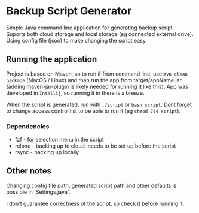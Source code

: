 # Backup Script Generator

Simple Java command line application for generating backup script. Suports both cloud storage and local storage (eg connected external drive). Using config file (json) to make changing the script easy.

## Running the application

Project is based on Maven, so to run if from command line, use `mvn clean package` (MacOS / Linux) and than run the app from target/appName.jar (adding maven-jar-plugin is likely needed for running it like this). App was developed in `Intellij`, so running it in there is a breeze.

When the script is generated, run with `./script` or `bash script`. Dont forget to change access control list to be able to run it (eg `chmod 744 script`).

### Dependencies

- fzf - for selection menu in the script
- rclone - backing up to cloud, needs to be set up before the script
- rsync - backing up locally

## Other notes

Changing config file path, generated script path and other defaults is possible in 'Settings.java'.

I don't guarantee correctness of the script, so check it before running it.
